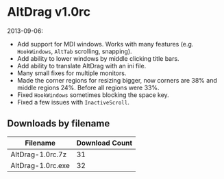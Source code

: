 # AltDrag v1.0rc

2013-09-06:
- Add support for MDI windows. Works with many features (e.g. `HookWindows`, `AltTab` scrolling, snapping).
- Add ability to lower windows by middle clicking title bars.
- Add ability to translate AltDrag with an ini file.
- Many small fixes for multiple monitors.
- Made the corner regions for resizing bigger, now corners are 38% and middle regions 24%. Before all regions were 33%.
- Fixed `HookWindows` sometimes blocking the space key.
- Fixed a few issues with `InactiveScroll`.

## Downloads by filename

Filename          | Download Count
----------------- | --------------
AltDrag-1.0rc.7z  |             31
AltDrag-1.0rc.exe |             32
